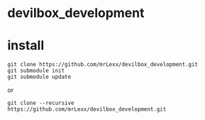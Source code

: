 # devilbox_development

# install

    git clone https://github.com/mrLexx/devilbox_development.git
    git submodule init
    git submodule update

or

    git clone --recursive https://github.com/mrLexx/devilbox_development.git